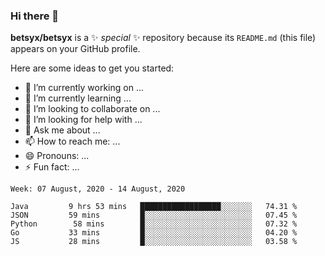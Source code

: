 ### Hi there 👋

**betsyx/betsyx** is a ✨ _special_ ✨ repository because its `README.md` (this file) appears on your GitHub profile.

Here are some ideas to get you started:

- 🔭 I’m currently working on ...
- 🌱 I’m currently learning ...
- 👯 I’m looking to collaborate on ...
- 🤔 I’m looking for help with ...
- 💬 Ask me about ...
- 📫 How to reach me: ...
- 😄 Pronouns: ...
- ⚡ Fun fact: ...


```text
Week: 07 August, 2020 - 14 August, 2020

Java         9 hrs 53 mins   ██████████████████░░░░░░░   74.31 % 
JSON         59 mins         █░░░░░░░░░░░░░░░░░░░░░░░░   07.45 % 
Python        58 mins        █░░░░░░░░░░░░░░░░░░░░░░░░   07.32 % 
Go           33 mins         █░░░░░░░░░░░░░░░░░░░░░░░░   04.20 % 
JS           28 mins         █░░░░░░░░░░░░░░░░░░░░░░░░   03.58 %
```
